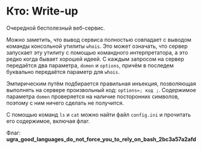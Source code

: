 # Кто: Write-up

Очередной бесполезный веб-сервис.

Можно заметить, что вывод сервиса полностью совпадает с выводом команды консольной утилиты `whois`. Это может означать, что сервер запускает эту утилиту с помощью командного интерпретатора, а это редко когда бывает хорошей идеей. С каждым запросом на сервер передаётся два параметра, `domen` и `options`, причём в последем буквально передаётся параметр для `whois`.

Эмпирическим путём подбирается правильная инъекция, позволяющая выполнять на сервере произвольный код: `options=; код ;`. Содержимое параметра `domen` проверяется на наличие посторонних символов, поэтому с ним ничего сделать не получится.

С помощью команд `ls` и `cat` можно найти файл `config.ini` и прочитать его содержимое, включая флаг.

Флаг: **ugra_good_languages_do_not_force_you_to_rely_on_bash_2bc3a57a2afd**
